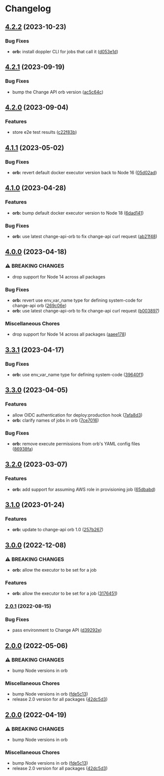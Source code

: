 # Changelog

## [4.2.2](https://github.com/Financial-Times/dotcom-tool-kit/compare/orb-v4.2.1...orb-v4.2.2) (2023-10-23)


### Bug Fixes

* **orb:** install doppler CLI for jobs that call it ([d053e1d](https://github.com/Financial-Times/dotcom-tool-kit/commit/d053e1d1096a199147f3f8d51bbc2365f6e5b922))

## [4.2.1](https://github.com/Financial-Times/dotcom-tool-kit/compare/orb-v4.2.0...orb-v4.2.1) (2023-09-19)


### Bug Fixes

* bump the Change API orb version ([ac5c64c](https://github.com/Financial-Times/dotcom-tool-kit/commit/ac5c64ce6387269be5131af9c16d5b88af68fc5a))

## [4.2.0](https://github.com/Financial-Times/dotcom-tool-kit/compare/orb-v4.1.1...orb-v4.2.0) (2023-09-04)


### Features

* store e2e test results ([c22f83b](https://github.com/Financial-Times/dotcom-tool-kit/commit/c22f83b6e12ecb96e892bd2d77e1ac3031e8d0f4))

## [4.1.1](https://github.com/Financial-Times/dotcom-tool-kit/compare/orb-v4.1.0...orb-v4.1.1) (2023-05-02)


### Bug Fixes

* **orb:** revert default docker executor version back to Node 16 ([05d02ad](https://github.com/Financial-Times/dotcom-tool-kit/commit/05d02ad7097a087d0e2bf5d39b54c5637a653f07))

## [4.1.0](https://github.com/Financial-Times/dotcom-tool-kit/compare/orb-v4.0.0...orb-v4.1.0) (2023-04-28)


### Features

* **orb:** bump default docker executor version to Node 18 ([6dad141](https://github.com/Financial-Times/dotcom-tool-kit/commit/6dad141392cad7951a769ac3837831ceb4e514a3))


### Bug Fixes

* **orb:** use latest change-api-orb to fix change-api curl request ([ab21f48](https://github.com/Financial-Times/dotcom-tool-kit/commit/ab21f48ba4cfd4cce5a99831fe3eabc81939e26f))

## [4.0.0](https://github.com/Financial-Times/dotcom-tool-kit/compare/orb-v3.3.1...orb-v4.0.0) (2023-04-18)


### ⚠ BREAKING CHANGES

* drop support for Node 14 across all packages

### Bug Fixes

* **orb:** revert use env_var_name type for defining system-code for change-api orb ([269c06e](https://github.com/Financial-Times/dotcom-tool-kit/commit/269c06ef4a099f5f84a4c30bb41894443d0e5466))
* **orb:** use latest change-api-orb to fix change-api curl request ([b003897](https://github.com/Financial-Times/dotcom-tool-kit/commit/b00389700da137b9331bcc48bf65735f1b2b554a))


### Miscellaneous Chores

* drop support for Node 14 across all packages ([aaee178](https://github.com/Financial-Times/dotcom-tool-kit/commit/aaee178b535a51f9c75a882d78ffd8e8aa3eac60))

## [3.3.1](https://github.com/Financial-Times/dotcom-tool-kit/compare/orb-v3.3.0...orb-v3.3.1) (2023-04-17)


### Bug Fixes

* **orb:** use env_var_name type for defining system-code ([39640f1](https://github.com/Financial-Times/dotcom-tool-kit/commit/39640f176954ebdbcb8386e71caa645c5c8fe535))

## [3.3.0](https://github.com/Financial-Times/dotcom-tool-kit/compare/orb-v3.2.0...orb-v3.3.0) (2023-04-05)


### Features

* allow OIDC authentication for deploy:production hook ([7afa8d3](https://github.com/Financial-Times/dotcom-tool-kit/commit/7afa8d37f8886dc6e7eccfc0e3e654789f5f4f85))
* **orb:** clarify names of jobs in orb ([7ce7016](https://github.com/Financial-Times/dotcom-tool-kit/commit/7ce7016e975ee18b10786588c5d799667373b201))


### Bug Fixes

* **orb:** remove execute permissions from orb's YAML config files ([86938fa](https://github.com/Financial-Times/dotcom-tool-kit/commit/86938fa637d6690f490e0ae1aa70b278b1e4c5cb))

## [3.2.0](https://github.com/Financial-Times/dotcom-tool-kit/compare/orb-v3.1.0...orb-v3.2.0) (2023-03-07)


### Features

* **orb:** add support for assuming AWS role in provisioning job ([65dbabd](https://github.com/Financial-Times/dotcom-tool-kit/commit/65dbabd58adf55fa078482b79ea6fd98434238b0))

## [3.1.0](https://github.com/Financial-Times/dotcom-tool-kit/compare/orb-v3.0.0...orb-v3.1.0) (2023-01-24)


### Features

* **orb:** update to change-api orb 1.0 ([257b267](https://github.com/Financial-Times/dotcom-tool-kit/commit/257b26731ff7c1a987c1c9b27ee82470c30fdf93))

## [3.0.0](https://github.com/Financial-Times/dotcom-tool-kit/compare/orb-v2.0.1...orb-v3.0.0) (2022-12-08)


### ⚠ BREAKING CHANGES

* **orb:** allow the executor to be set for a job

### Features

* **orb:** allow the executor to be set for a job ([3176451](https://github.com/Financial-Times/dotcom-tool-kit/commit/3176451e5dfe93737ef21503d02a2da77d6d87a2))

### [2.0.1](https://github.com/Financial-Times/dotcom-tool-kit/compare/orb-v2.0.0...orb-v2.0.1) (2022-08-15)


### Bug Fixes

* pass environment to Change API ([d39292e](https://github.com/Financial-Times/dotcom-tool-kit/commit/d39292e4acd65c17fa476b465d6d770e0a156c39))

## [2.0.0](https://github.com/Financial-Times/dotcom-tool-kit/compare/orb-v2.0.0...orb-v2.0.0) (2022-05-06)


### ⚠ BREAKING CHANGES

* bump Node versions in orb

### Miscellaneous Chores

* bump Node versions in orb ([fde5c13](https://github.com/Financial-Times/dotcom-tool-kit/commit/fde5c132ed9a83c4b7d9a336018fd87fb88c1880))
* release 2.0 version for all packages ([42dc5d3](https://github.com/Financial-Times/dotcom-tool-kit/commit/42dc5d39bf330b9bca4121d062470904f9c6918d))

## [2.0.0](https://github.com/Financial-Times/dotcom-tool-kit/compare/v1.9.0...v2.0.0) (2022-04-19)


### ⚠ BREAKING CHANGES

* bump Node versions in orb

### Miscellaneous Chores

* bump Node versions in orb ([fde5c13](https://github.com/Financial-Times/dotcom-tool-kit/commit/fde5c132ed9a83c4b7d9a336018fd87fb88c1880))
* release 2.0 version for all packages ([42dc5d3](https://github.com/Financial-Times/dotcom-tool-kit/commit/42dc5d39bf330b9bca4121d062470904f9c6918d))
